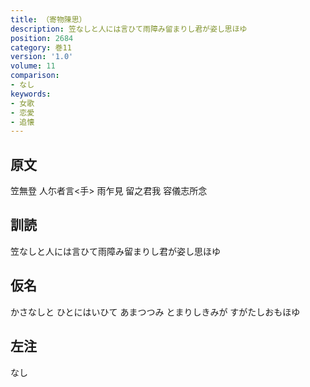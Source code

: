 ```yaml
---
title: （寄物陳思）
description: 笠なしと人には言ひて雨障み留まりし君が姿し思ほゆ
position: 2684
category: 巻11
version: '1.0'
volume: 11
comparison:
- なし
keywords:
- 女歌
- 恋愛
- 追懐
---
```


## 原文

笠無登 人尓者言<手> 雨乍見 留之君我 容儀志所念

## 訓読

笠なしと人には言ひて雨障み留まりし君が姿し思ほゆ

## 仮名

かさなしと ひとにはいひて あまつつみ とまりしきみが すがたしおもほゆ

## 左注

なし
